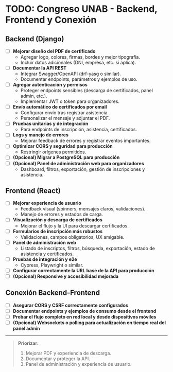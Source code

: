 # TODO: Congreso UNAB - Backend, Frontend y Conexión

## Backend (Django)

- [ ] **Mejorar diseño del PDF de certificado**
  - Agregar logo, colores, firmas, bordes y mejor tipografía.
  - Incluir datos adicionales (DNI, empresa, etc. si aplica).
- [ ] **Documentar la API REST**
  - Integrar Swagger/OpenAPI (drf-yasg o similar).
  - Documentar endpoints, parámetros y ejemplos de uso.
- [ ] **Agregar autenticación y permisos**
  - Proteger endpoints sensibles (descarga de certificados, panel admin, etc.).
  - Implementar JWT o token para organizadores.
- [ ] **Envío automático de certificados por email**
  - Configurar envío tras registrar asistencia.
  - Personalizar el mensaje y adjuntar el PDF.
- [ ] **Pruebas unitarias y de integración**
  - Para endpoints de inscripción, asistencia, certificados.
- [ ] **Logs y manejo de errores**
  - Mejorar feedback de errores y registrar eventos importantes.
- [ ] **Optimizar CORS y seguridad para producción**
  - Restringir orígenes permitidos.
- [ ] **(Opcional) Migrar a PostgreSQL para producción**
- [ ] **(Opcional) Panel de administración web para organizadores**
  - Dashboard, filtros, exportación, gestión de inscripciones y asistencia.

## Frontend (React)

- [ ] **Mejorar experiencia de usuario**
  - Feedback visual (spinners, mensajes claros, validaciones).
  - Manejo de errores y estados de carga.
- [ ] **Visualización y descarga de certificados**
  - Mejorar el flujo y la UI para descargar certificados.
- [ ] **Formularios de inscripción más robustos**
  - Validaciones, campos obligatorios, UX amigable.
- [ ] **Panel de administración web**
  - Listado de inscriptos, filtros, búsqueda, exportación, estado de asistencia y certificados.
- [ ] **Pruebas de integración y e2e**
  - Cypress, Playwright o similar.
- [ ] **Configurar correctamente la URL base de la API para producción**
- [ ] **(Opcional) Responsive y accesibilidad mejorada**

## Conexión Backend-Frontend

- [ ] **Asegurar CORS y CSRF correctamente configurados**
- [ ] **Documentar endpoints y ejemplos de consumo desde el frontend**
- [ ] **Probar el flujo completo en red local y desde dispositivos móviles**
- [ ] **(Opcional) Websockets o polling para actualización en tiempo real del panel admin**

---

> **Priorizar:**
>
> 1. Mejorar PDF y experiencia de descarga.
> 2. Documentar y proteger la API.
> 3. Panel de administración y experiencia de usuario.
